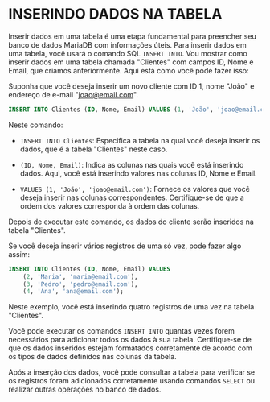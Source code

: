 # INSERINDO DADOS NA TABELA
Inserir dados em uma tabela é uma etapa fundamental para preencher seu banco de dados MariaDB com informações úteis. Para inserir dados em uma tabela, você usará o comando SQL `INSERT INTO`. Vou mostrar como inserir dados em uma tabela chamada "Clientes" com campos ID, Nome e Email, que criamos anteriormente. Aqui está como você pode fazer isso:

Suponha que você deseja inserir um novo cliente com ID 1, nome "João" e endereço de e-mail "joao@email.com".

```sql
INSERT INTO Clientes (ID, Nome, Email) VALUES (1, 'João', 'joao@email.com');
```

Neste comando:

- `INSERT INTO Clientes`: Especifica a tabela na qual você deseja inserir os dados, que é a tabela "Clientes" neste caso.

- `(ID, Nome, Email)`: Indica as colunas nas quais você está inserindo dados. Aqui, você está inserindo valores nas colunas ID, Nome e Email.

- `VALUES (1, 'João', 'joao@email.com')`: Fornece os valores que você deseja inserir nas colunas correspondentes. Certifique-se de que a ordem dos valores corresponda à ordem das colunas.

Depois de executar este comando, os dados do cliente serão inseridos na tabela "Clientes".

Se você deseja inserir vários registros de uma só vez, pode fazer algo assim:

```sql
INSERT INTO Clientes (ID, Nome, Email) VALUES
    (2, 'Maria', 'maria@email.com'),
    (3, 'Pedro', 'pedro@email.com'),
    (4, 'Ana', 'ana@email.com');
```

Neste exemplo, você está inserindo quatro registros de uma vez na tabela "Clientes".

Você pode executar os comandos `INSERT INTO` quantas vezes forem necessários para adicionar todos os dados à sua tabela. Certifique-se de que os dados inseridos estejam formatados corretamente de acordo com os tipos de dados definidos nas colunas da tabela.

Após a inserção dos dados, você pode consultar a tabela para verificar se os registros foram adicionados corretamente usando comandos `SELECT` ou realizar outras operações no banco de dados.